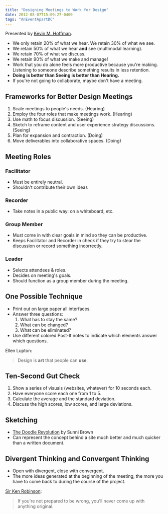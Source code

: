 ```yaml
---
title: "Designing Meetings to Work for Design"
date: 2012-08-07T15:09:27-0400
tags: "AnEventApartDC"
---
```


Presented by [Kevin M. Hoffman](http://kevinmhoffman.com/).

- We only retain 20% of what we hear. We retain 30% of what we see.
- We retain 50% of what we hear **and** see (multimodal learning).
- We retain 70% of what we discuss.
- We retain 90% of what we make and manage!
- Work that you do alone feels more productive because you're making. Listening to someone describe something results in less retention.
- **Doing is better than Seeing is better than Hearing.**
- If you're not going to collaborate, maybe don't have a meeting.

## Frameworks for Better Design Meetings ##

1. Scale meetings to people's needs. (Hearing)
2. Employ the four roles that make meetings work. (Hearing)
3. Use math to focus discussion. (Seeing)
4. Sketch to reframe content and user experience strategy discussions. (Seeing)
5. Plan for expansion and contraction. (Doing)
6. Move deliverables into collaborative spaces. (Doing)

## Meeting Roles ##

### Facilitator ###

- Must be entirely neutral.
- Shouldn't contribute their own ideas

### Recorder ###

- Take notes in a public way: on a whiteboard, etc.

### Group Member ###

- Must come in with clear goals in mind so they can be productive.
- Keeps Facilitator and Recorder in check if they try to stear the discussion or record something incorrectly.

### Leader ###

- Selects attendees & roles.
- Decides on meeting's goals.
- Should function as a group member during the meeting.

## One Possible Technique ##

- Print out on large paper all interfaces.
- Answer three questions:
	1. What has to stay the same?
	2. What can be changed?
	3. What can be eliminated?
- Use different colored Post-It notes to indicate which elements answer which questions.

Ellen Lupton:

> Design is **art** that people can **use**.

## Ten-Second Gut Check ##

1. Show a series of visuals (websites, whatever) for 10 seconds each.
2. Have everyone score each one from 1 to 5.
3. Calculate the average and the standard deviation.
4. Discuss the high scores, low scores, and large deviations.

## Sketching ##

- [The Doodle Revolution](http://sunnibrown.com/doodlerevolution/) by Sunni Brown
- Can represent the concept behind a site much better and much quicker than a written document.

## Divergent Thinking and Convergent Thinking ##

- Open with divergent, close with convergent.
- The more ideas generated at the beginning of the meeting, the more you have to come back to during the course of the project.

[Sir Ken Robinson](http://sirkenrobinson.com/):

> If you're not prepared to be wrong, you'll never come up with anything original.
